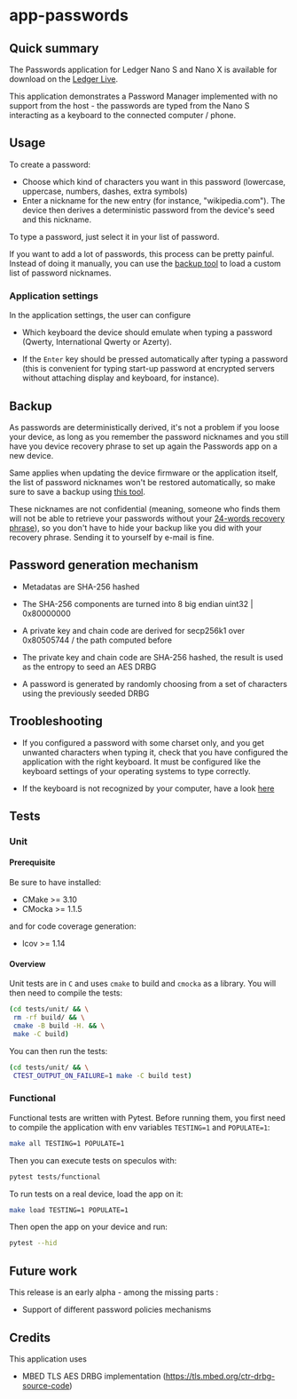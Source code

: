 # app-passwords

## Quick summary

The Passwords application for Ledger Nano S and Nano X is available for download on the [Ledger Live](https://www.ledger.com/ledger-live/download).

This application demonstrates a Password Manager implemented with no support from the host - the passwords are typed from the Nano S interacting as a keyboard to the connected computer / phone.

## Usage

To create a password:

- Choose which kind of characters you want in this password (lowercase, uppercase, numbers, dashes, extra symbols)
- Enter a nickname for the new entry (for instance, "wikipedia.com").
  The device then derives a deterministic password from the device's seed and this nickname.

To type a password, just select it in your list of password.

If you want to add a lot of passwords, this process can be pretty painful. Instead of doing it manually, you can use the [backup tool](https://blog.ledger.com/passwords-backup/) to load a custom list of password nicknames.

### Application settings

In the application settings, the user can configure

- Which keyboard the device should emulate when typing a password (Qwerty, International Qwerty or Azerty).

- If the `Enter` key should be pressed automatically after typing a password (this is convenient for typing start-up password at encrypted servers without attaching display and keyboard, for instance).

## Backup

As passwords are deterministically derived, it's not a problem if you loose your device, as long as you remember the password nicknames and you still have you device recovery phrase to set up again the Passwords app on a new device.

Same applies when updating the device firmware or the application itself, the list of password nicknames won't be restored automatically, so make sure to save a backup using [this tool](https://blog.ledger.com/passwords-backup/).

These nicknames are not confidential (meaning, someone who finds them will not be able to retrieve your passwords without your [24-words recovery phrase](https://www.ledger.com/academy/crypto/what-is-a-recovery-phrase)), so you don't have to hide your backup like you did with your recovery phrase. Sending it to yourself by e-mail is fine.

## Password generation mechanism

- Metadatas are SHA-256 hashed

- The SHA-256 components are turned into 8 big endian uint32 | 0x80000000

- A private key and chain code are derived for secp256k1 over 0x80505744 / the path computed before

- The private key and chain code are SHA-256 hashed, the result is used as the entropy to seed an AES DRBG

- A password is generated by randomly choosing from a set of characters using the previously seeded DRBG

## Troobleshooting

- If you configured a password with some charset only, and you get unwanted characters when typing it, check that you have configured the application with the right keyboard. It must be configured like the keyboard settings of your operating systems to type correctly.

- If the keyboard is not recognized by your computer, have a look [here](https://support.ledger.com/hc/en-us/articles/115005165269-Fix-connection-issues)

## Tests

### Unit

#### Prerequisite

Be sure to have installed:

- CMake >= 3.10
- CMocka >= 1.1.5

and for code coverage generation:

- lcov >= 1.14

#### Overview

Unit tests are in `C` and uses `cmake` to build and `cmocka` as a library.
You will then need to compile the tests:

```bash
(cd tests/unit/ && \
 rm -rf build/ && \
 cmake -B build -H. && \
 make -C build)
```

You can then run the tests:

```bash
(cd tests/unit/ && \
 CTEST_OUTPUT_ON_FAILURE=1 make -C build test)
```

### Functional

Functional tests are written with Pytest. Before running them, you first need to compile the application with env variables `TESTING=1` and `POPULATE=1`:

```bash
make all TESTING=1 POPULATE=1
```

Then you can execute tests on speculos with:

```bash
pytest tests/functional
```

To run tests on a real device, load the app on it:

```bash
make load TESTING=1 POPULATE=1
```

Then open the app on your device and run:

```bash
pytest --hid
```

## Future work

This release is an early alpha - among the missing parts :

- Support of different password policies mechanisms

## Credits

This application uses

- MBED TLS AES DRBG implementation (https://tls.mbed.org/ctr-drbg-source-code)
